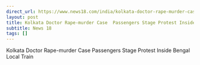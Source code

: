 ```yaml
---
direct_url: https://www.news18.com/india/kolkata-doctor-rape-murder-case-passengers-stage-protest-inside-bengal-local-train-9022947.html
layout: post
title: Kolkata Doctor Rape-murder Case  Passengers Stage Protest Inside Bengal Local Train
subtitle: News 18
tags: []
---
```


Kolkata Doctor Rape-murder Case  Passengers Stage Protest Inside Bengal Local Train
